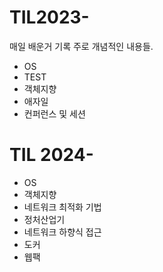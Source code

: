 # TIL2023-

매일 배운거 기록 주로 개념적인 내용들.

- OS
- TEST
- 객체지향
- 애자일
- 컨퍼런스 및 세션

# TIL 2024- 

- OS 
- 객체지향
- 네트워크 최적화 기법 
- 정처산업기
- 네트워크 하향식 접근
- 도커
- 웹팩
